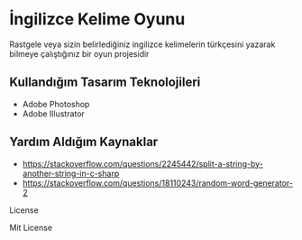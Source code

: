 # İngilizce Kelime Oyunu
Rastgele veya sizin belirlediğiniz ingilizce kelimelerin türkçesini yazarak bilmeye çalıştığınız bir oyun projesidir 

## Kullandığım Tasarım Teknolojileri
- Adobe Photoshop
- Adobe Illustrator

## Yardım Aldığım Kaynaklar
- https://stackoverflow.com/questions/2245442/split-a-string-by-another-string-in-c-sharp
- https://stackoverflow.com/questions/18110243/random-word-generator-2



License

Mit License
